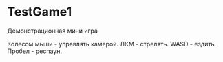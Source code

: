 # TestGame1
Демонстрационная мини игра

Колесом мыши - управлять камерой.
ЛКМ - стрелять.
WASD - ездить.
Пробел - респаун.
